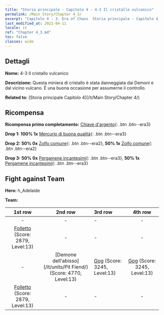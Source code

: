 ```yaml
---
title: "Storia principale - Capitolo 4 - 4-3 Il cristallo vulcanico"
permalink: /Main Story/Chapter 4_3/
excerpt: "Capitolo 4 - 3. Era of Chaos  Storia principale - Capitolo 4_3. 4-3 Il cristallo vulcanico"
last_modified_at: 2021-04-11
locale: it
ref: "Chapter 4_3.md"
toc: false
classes: wide
---
```


## Dettagli

 **Nome:** 4-3 Il cristallo vulcanico

 **Descrizione:** Questa miniera di cristallo è stata danneggiata dai Demoni e dal vicino vulcano. È una buona occasione per assumerne il controllo.

 **Related to:** [Storia principale Capitolo 4](/it/Main Story/Chapter 4/)

## Ricompensa

 **Ricompensa primo completamento:** [Chiave d'argento](/it/Items/con_693/){: .btn .btn--era3}

 **Drop 1:** **100% 1x** [Mercurio di buona qualità](/it/Items/mat_14/){: .btn .btn--era3}

 **Drop 2:** **50% 0x** [Zolfo comune](/it/Items/mat_9/){: .btn .btn--era2}, **50% 1x** [Zolfo comune](/it/Items/mat_9/){: .btn .btn--era2}

 **Drop 3:** **50% 0x** [Pergamene incantesimi](/it/Items/con_694/){: .btn .btn--era3}, **50% 1x** [Pergamene incantesimi](/it/Items/con_694/){: .btn .btn--era3}


## Fight against Team
 **Hero:** h_Adelaide

 **Team:**


  | 1st row | 2nd row | 3rd row | 4th row |
  |:----:|:----:|:----|:----:|
  | - | - | - | - |
  | [Folletto](/it/units/Imp/) (Score: 2879, Level:13)  | - | - | - |
  | - | [Demone dell'abisso](/it/units/Pit Fiend/) (Score: 4770, Level:13)  | [Gog](/it/units/Gog/) (Score: 3245, Level:13)  | [Gog](/it/units/Gog/) (Score: 3245, Level:13)  |
  | [Folletto](/it/units/Imp/) (Score: 2879, Level:13)  | - | - | - |


